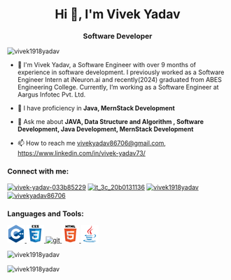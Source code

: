 <h1 align="center">Hi 👋, I'm Vivek Yadav</h1>
<h3 align="center">Software Developer</h3>

<p align="left"> <img src="https://komarev.com/ghpvc/?username=vivek1918yadav&label=Profile%20views&color=0e75b6&style=flat" alt="vivek1918yadav" /> </p>

- 🔭 I'm Vivek Yadav, a Software Engineer with over 9 months of experience in software development. I previously worked as a Software Engineer Intern at iNeuron.ai and recently(2024) graduated from ABES Engineering College. Currently, I’m working as a Software Engineer at Aargus Infotec Pvt. Ltd.
- 🌱 I have proficiency in **Java, MernStack Development**

- 💬 Ask me about **JAVA, Data Structure and Algorithm , Software Development, Java Development, MernStack Development**

- 📫 How to reach me  vivekyadav86706@gmail.com, https://www.linkedin.com/in/vivek-yadav73/

<h3 align="left">Connect with me:</h3>
<p align="left">
<a href="https://linkedin.com/in/vivek-yadav-033b85229" target="blank"><img align="center" src="https://raw.githubusercontent.com/rahuldkjain/github-profile-readme-generator/master/src/images/icons/Social/linked-in-alt.svg" alt="vivek-yadav-033b85229" height="30" width="40" /></a>
<a href="https://www.hackerrank.com/it_3c_20b0131136" target="blank"><img align="center" src="https://raw.githubusercontent.com/rahuldkjain/github-profile-readme-generator/master/src/images/icons/Social/hackerrank.svg" alt="it_3c_20b0131136" height="30" width="40" /></a>
<a href="https://www.leetcode.com/vivek1918yadav" target="blank"><img align="center" src="https://raw.githubusercontent.com/rahuldkjain/github-profile-readme-generator/master/src/images/icons/Social/leet-code.svg" alt="vivek1918yadav" height="30" width="40" /></a>
<a href="https://auth.geeksforgeeks.org/user/vivekyadav86706" target="blank"><img align="center" src="https://raw.githubusercontent.com/rahuldkjain/github-profile-readme-generator/master/src/images/icons/Social/geeks-for-geeks.svg" alt="vivekyadav86706" height="30" width="40" /></a>
</p>

<h3 align="left">Languages and Tools:</h3>
<p align="left">  <a href="https://www.w3schools.com/cpp/" target="_blank" rel="noreferrer"> <img src="https://raw.githubusercontent.com/devicons/devicon/master/icons/cplusplus/cplusplus-original.svg" alt="cplusplus" width="40" height="40"/> </a> <a href="https://www.w3schools.com/css/" target="_blank" rel="noreferrer"> <img src="https://raw.githubusercontent.com/devicons/devicon/master/icons/css3/css3-original-wordmark.svg" alt="css3" width="40" height="40"/> </a> <a href="https://git-scm.com/" target="_blank" rel="noreferrer"> <img src="https://www.vectorlogo.zone/logos/git-scm/git-scm-icon.svg" alt="git" width="40" height="40"/> </a> <a href="https://www.w3.org/html/" target="_blank" rel="noreferrer"> <img src="https://raw.githubusercontent.com/devicons/devicon/master/icons/html5/html5-original-wordmark.svg" alt="html5" width="40" height="40"/> </a> <a href="https://www.java.com" target="_blank" rel="noreferrer"> <img src="https://raw.githubusercontent.com/devicons/devicon/master/icons/java/java-original.svg" alt="java" width="40" height="40"/> </a></p>

<p><img align="center" src="https://github-readme-stats.vercel.app/api/top-langs?username=vivek1918yadav&show_icons=true&locale=en&layout=compact" alt="vivek1918yadav" /></p>

<p><img align="center" src="https://github-readme-streak-stats.herokuapp.com/?user=vivek1918yadav&" alt="vivek1918yadav" /></p>
